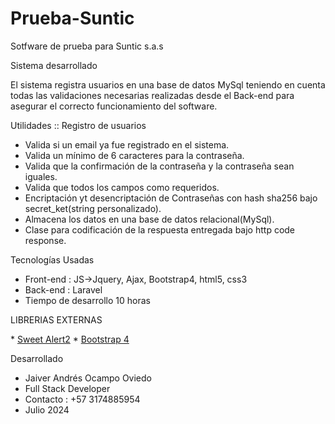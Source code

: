 # Prueba-Suntic
Sotfware de prueba para Suntic s.a.s

Sistema desarrollado  

El sistema registra usuarios en una base de datos MySql teniendo en cuenta todas las validaciones necesarias realizadas desde el Back-end para asegurar el correcto funcionamiento del software.


Utilidades  :: Registro de usuarios

* Valida si un email ya fue registrado en el sistema.
* Valida un mínimo de 6 caracteres para la contraseña.
* Valida que la confirmación de la contraseña  y la contraseña sean iguales.
* Valida que todos los campos como requeridos.
* Encriptación yt desencriptación de Contraseñas con hash sha256 bajo secret_ket(string personalizado).
* Almacena los datos en una base de datos relacional(MySql).
* Clase para codificación de la respuesta entregada bajo http code response.


Tecnologías Usadas
* Front-end : JS->Jquery, Ajax, Bootstrap4, html5, css3
* Back-end : Laravel
* Tiempo de desarrollo 10 horas


LIBRERIAS EXTERNAS
<p align="left">
* <a href="https://sweetalert2.github.io/">Sweet Alert2</a>
* <a href="https://cdnjs.cloudflare.com/ajax/libs/font-awesome/4.7.0/css/font-awesome.min.css">Bootstrap 4</a>
</p>


Desarrollado
* Jaiver Andrés Ocampo Oviedo
* Full Stack Developer
* Contacto : +57 3174885954
* Julio 2024 
